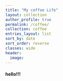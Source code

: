 ```yaml
---
title: "My coffee Life"
layout: collection
author_profile: true
permalink: /coffee/
collection: coffee
entries_layout: list
sort_by: date
sort_order: reverse
classes: wide
header:
  image: 
---
```

#### hello!!!
